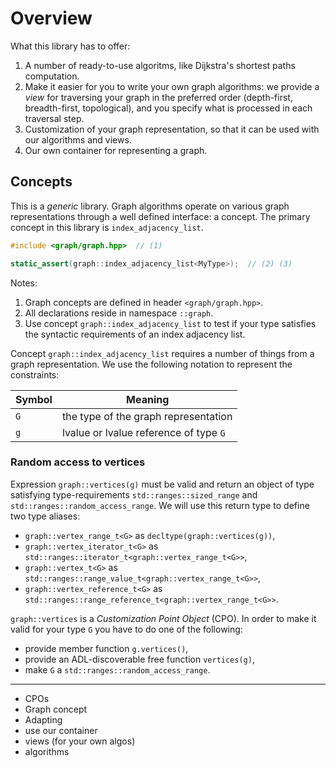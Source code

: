 # Overview

What this library has to offer:

 1. A number of ready-to-use algoritms, like Dijkstra's shortest paths computation.
 2. Make it easier for you to write your own graph algorithms: we provide a _view_ for traversing your graph in the preferred order (depth-first, breadth-first, topological), and you specify what is processed in each traversal step.
 3. Customization of your graph representation, so that it can be used with our algorithms and views.
 4. Our own container for representing a graph.  

## Concepts

This is a _generic_ library. Graph algorithms operate on various graph representations through a well defined interface: a concept. The primary concept in this library is `index_adjacency_list`.

```c++
#include <graph/graph.hpp>  // (1)

static_assert(graph::index_adjacency_list<MyType>);  // (2) (3)
```
Notes:
 1. Graph concepts are defined in header `<graph/graph.hpp>`.
 2. All declarations reside in namespace `::graph`.
 3. Use concept `graph::index_adjacency_list` to test if your type satisfies the syntactic requirements of an index adjacency list.

Concept `graph::index_adjacency_list` requires a number of things from a graph representation. We use the following notation to represent the constraints:

| Symbol | Meaning                                |
|--------|----------------------------------------|
| `G`    | the type of the graph representation   |
| `g`    | lvalue or lvalue reference of type `G` |

### Random access to vertices

Expression `graph::vertices(g)` must be valid and return an object of type satisfying type-requirements `std::ranges::sized_range` and `std::ranges::random_access_range`. We will use this return type to define two type aliases:

   * `graph::vertex_range_t<G>` as `decltype(graph::vertices(g))`,
   * `graph::vertex_iterator_t<G>` as `std::ranges::iterator_t<graph::vertex_range_t<G>>`,
   * `graph::vertex_t<G>` as `std::ranges::range_value_t<graph::vertex_range_t<G>>`,
   * `graph::vertex_reference_t<G>` as `std::ranges::range_reference_t<graph::vertex_range_t<G>>`.

`graph::vertices` is a _Customization Point Object_ (CPO). In order to make it valid for your type `G` you have to do one of the following:

 * provide member function `g.vertices()`,
 * provide an ADL-discoverable free function `vertices(g)`,
 * make `G` a `std::ranges::random_access_range`.


------

- CPOs
- Graph concept
- Adapting
- use our container
- views (for your own algos)
- algorithms
